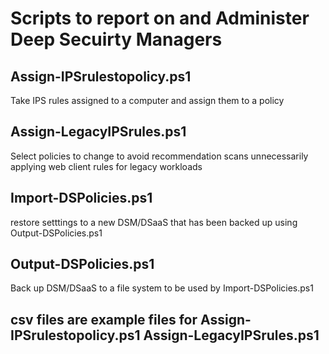 # Scripts to report on and Administer Deep Secuirty Managers

## Assign-IPSrulestopolicy.ps1

Take IPS rules assigned to a computer and assign them to a policy

## Assign-LegacyIPSrules.ps1

Select policies to change to avoid recommendation scans unnecessarily applying web client rules for legacy workloads

## Import-DSPolicies.ps1

restore setttings to a new DSM/DSaaS that has been backed up using Output-DSPolicies.ps1

## Output-DSPolicies.ps1

Back up DSM/DSaaS to a file system to be used by Import-DSPolicies.ps1

## csv files are example files for Assign-IPSrulestopolicy.ps1 Assign-LegacyIPSrules.ps1
